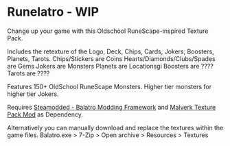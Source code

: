 # Runelatro - WIP

Change up your game with this Oldschool RuneScape-inspired Texture Pack.

Includes the retexture of the Logo, Deck, Chips, Cards, Jokers, Boosters, Planets, Tarots.
Chips/Stickers are Coins
Hearts/Diamonds/Clubs/Spades are Gems
Jokers are Monsters
Planets are Locationsgi
Boosters are ????
Tarots are ????

Features 150+ OldSchool RuneScape Monsters. Higher tier monsters for higher tier Jokers.


Requires [Steamodded - Balatro Modding Framework](https://github.com/Steamodded/smods) and [Malverk Texture Pack Mod](https://github.com/Eremel/Malverk) as Dependency.

Alternatively you can manually download and replace the textures within the game files.
Balatro.exe > 7-Zip > Open archive > Resources > Textures